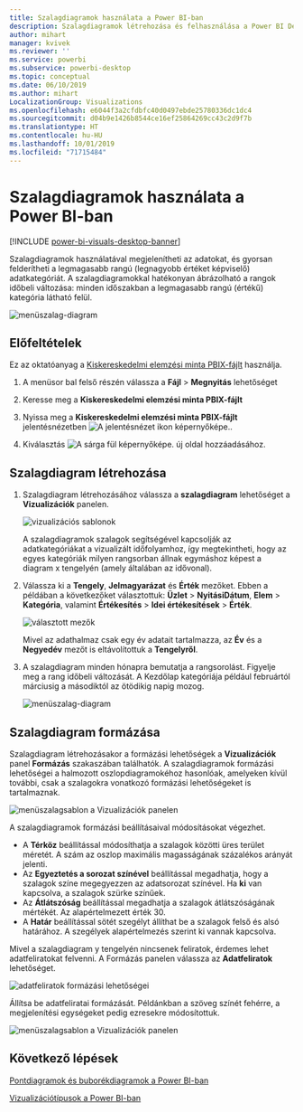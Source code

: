 ```yaml
---
title: Szalagdiagramok használata a Power BI-ban
description: Szalagdiagramok létrehozása és felhasználása a Power BI Desktopban
author: mihart
manager: kvivek
ms.reviewer: ''
ms.service: powerbi
ms.subservice: powerbi-desktop
ms.topic: conceptual
ms.date: 06/10/2019
ms.author: mihart
LocalizationGroup: Visualizations
ms.openlocfilehash: e6044f3a2cfdbfc40d0497ebde25780336dc1dc4
ms.sourcegitcommit: d04b9e1426b8544ce16ef25864269cc43c2d9f7b
ms.translationtype: HT
ms.contentlocale: hu-HU
ms.lasthandoff: 10/01/2019
ms.locfileid: "71715484"
---
```

# <a name="use-ribbon-charts-in-power-bi"></a>Szalagdiagramok használata a Power BI-ban

[!INCLUDE [power-bi-visuals-desktop-banner](../includes/power-bi-visuals-desktop-banner.md)]

Szalagdiagramok használatával megjelenítheti az adatokat, és gyorsan felderítheti a legmagasabb rangú (legnagyobb értéket képviselő) adatkategóriát. A szalagdiagramokkal hatékonyan ábrázolható a rangok időbeli változása: minden időszakban a legmagasabb rangú (értékű) kategória látható felül. 

![menüszalag-diagram](media/desktop-ribbon-charts/ribbon-charts-01.png)

## <a name="prerequisites"></a>Előfeltételek

Ez az oktatóanyag a [Kiskereskedelmi elemzési minta PBIX-fájlt](http://download.microsoft.com/download/9/6/D/96DDC2FF-2568-491D-AAFA-AFDD6F763AE3/Retail%20Analysis%20Sample%20PBIX.pbix) használja.

1. A menüsor bal felső részén válassza a **Fájl** > **Megnyitás** lehetőséget
   
2. Keresse meg a **Kiskereskedelmi elemzési minta PBIX-fájlt**

1. Nyissa meg a **Kiskereskedelmi elemzési minta PBIX-fájlt** jelentésnézetben ![A jelentésnézet ikon képernyőképe.](media/power-bi-visualization-kpi/power-bi-report-view.png).

1. Kiválasztás ![A sárga fül képernyőképe.](media/power-bi-visualization-kpi/power-bi-yellow-tab.png) új oldal hozzáadásához.

## <a name="create-a-ribbon-chart"></a>Szalagdiagram létrehozása

1. Szalagdiagram létrehozásához válassza a **szalagdiagram** lehetőséget a **Vizualizációk** panelen.

    ![vizualizációs sablonok](media/desktop-ribbon-charts/power-bi-template.png)

    A szalagdiagramok szalagok segítségével kapcsolják az adatkategóriákat a vizualizált időfolyamhoz, így megtekintheti, hogy az egyes kategóriák milyen rangsorban állnak egymáshoz képest a diagram x tengelyén (amely általában az idővonal).

2. Válassza ki a **Tengely**, **Jelmagyarázat** és **Érték** mezőket.  Ebben a példában a következőket választottuk: **Üzlet** > **NyitásiDátum**, **Elem** > **Kategória**, valamint **Értékesítés** > **Idei értékesítések** > **Érték**.  

    ![választott mezők](media/desktop-ribbon-charts/power-bi-ribbon-values.png)

    Mivel az adathalmaz csak egy év adatait tartalmazza, az **Év** és a **Negyedév** mezőt is eltávolítottuk a **Tengelyről**.

3. A szalagdiagram minden hónapra bemutatja a rangsorolást. Figyelje meg a rang időbeli változását. A Kezdőlap kategóriája például februártól márciusig a másodiktól az ötödikig napig mozog.

    ![menüszalag-diagram](media/desktop-ribbon-charts/power-bi-ribbon.png)

## <a name="format-a-ribbon-chart"></a>Szalagdiagram formázása
Szalagdiagram létrehozásakor a formázási lehetőségek a **Vizualizációk** panel **Formázás** szakaszában találhatók. A szalagdiagramok formázási lehetőségei a halmozott oszlopdiagramokéhoz hasonlóak, amelyeken kívül további, csak a szalagokra vonatkozó formázási lehetőségeket is tartalmaznak.

![menüszalagsablon a Vizualizációk panelen](media/desktop-ribbon-charts/power-bi-format-ribbon.png)

A szalagdiagramok formázási beállításaival módosításokat végezhet.

* A **Térköz** beállítással módosíthatja a szalagok közötti üres terület méretét. A szám az oszlop maximális magasságának százalékos arányát jelenti.
* Az **Egyeztetés a sorozat színével** beállítással megadhatja, hogy a szalagok színe megegyezzen az adatsorozat színével. Ha **ki** van kapcsolva, a szalagok szürke színűek.
* Az **Átlátszóság** beállítással megadhatja a szalagok átlátszóságának mértékét. Az alapértelmezett érték 30.
* A **Határ** beállítással sötét szegélyt állíthat be a szalagok felső és alsó határához. A szegélyek alapértelmezés szerint ki vannak kapcsolva.

Mivel a szalagdiagram y tengelyén nincsenek feliratok, érdemes lehet adatfeliratokat felvenni. A Formázás panelen válassza az **Adatfeliratok** lehetőséget. 

![adatfeliratok formázási lehetőségei](media/desktop-ribbon-charts/power-bi-labels.png)

Állítsa be adatfeliratai formázását. Példánkban a szöveg színét fehérre, a megjelenítési egységeket pedig ezresekre módosítottuk.

![menüszalagsablon a Vizualizációk panelen](media/desktop-ribbon-charts/power-bi-data-labels.png)

## <a name="next-steps"></a>Következő lépések

[Pontdiagramok és buborékdiagramok a Power BI-ban](power-bi-visualization-scatter.md)

[Vizualizációtípusok a Power BI-ban](power-bi-visualization-types-for-reports-and-q-and-a.md)
